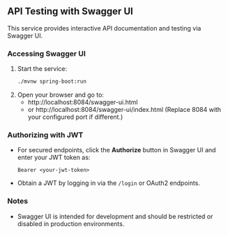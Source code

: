 ## API Testing with Swagger UI

This service provides interactive API documentation and testing via Swagger UI.

### Accessing Swagger UI

1. Start the service:
   ```sh
   ./mvnw spring-boot:run
   ```
2. Open your browser and go to:
   - http://localhost:8084/swagger-ui.html
   - or http://localhost:8084/swagger-ui/index.html
   (Replace 8084 with your configured port if different.)

### Authorizing with JWT

- For secured endpoints, click the **Authorize** button in Swagger UI and enter your JWT token as:
  ```
  Bearer <your-jwt-token>
  ```
- Obtain a JWT by logging in via the `/login` or OAuth2 endpoints.

### Notes
- Swagger UI is intended for development and should be restricted or disabled in production environments. 